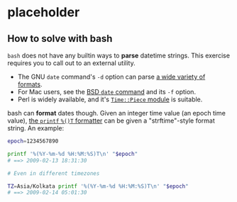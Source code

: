 # placeholder

## How to solve with bash

`bash` does not have any builtin ways to **parse** datetime strings.
This exercise requires you to call out to an external utility.

* The GNU `date` command's `-d` option can parse [a wide variety of formats][gnu-date].
* For Mac users, see the [BSD `date` command][bsd-date] and its `-f` option.
* Perl is widely available, and it's [`Time::Piece` module][time-piece] is suitable.

bash can **format** dates though.
Given an integer time value (an epoch time value), [the `printf` `%()T` formatter][bash-printf] can be given a "strftime"-style format string.
An example:

```bash
epoch=1234567890

printf '%(%Y-%m-%d %H:%M:%S)T\n' "$epoch"
# ==> 2009-02-13 18:31:30

# Even in different timezones

TZ=Asia/Kolkata printf '%(%Y-%m-%d %H:%M:%S)T\n' "$epoch"
# ==> 2009-02-14 05:01:30
```

[gnu-date]: https://www.gnu.org/software/coreutils/manual/html_node/Date-input-formats.html#Date-input-formats
[bsd-date]: https://manpage.me/index.cgi?apropos=0&q=date&sektion=0&manpath=FreeBSD+12-CURRENT+and+Ports&arch=default&format=html
[time-piece]: https://perldoc.pl/Time::Piece
[bash-printf]: https://www.gnu.org/software/bash/manual/bash.html#index-printf

